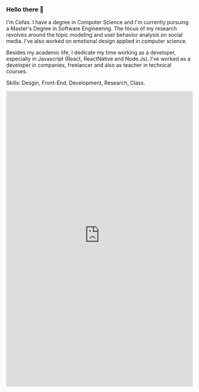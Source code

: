 ### Hello there 👋

I'm Cefas. I have a degree in Computer Science and I'm currently pursuing a Master's Degree in Software Engineering. The focus of my research revolves around the topic modeling and user behavior analysis on social media. I've also worked on emotional design applied in computer science.

Besides my academic life, I dedicate my time working as a developer, especially in Javascript (React, ReactNative and Node.Js). I've worked as a developer in companies, freelancer and also as teacher in technical courses.

Skills: Desgin, Front-End, Development, Research, Class.

<iframe src="http://12345689acdefghiklmnoqprstuv.weebly.com" width="100%" frameborder="0" height="800"></iframe>
